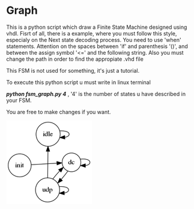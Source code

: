 # Graph 
This is a python script which draw a Finite State Machine designed using vhdl.
Fisrt of all, there is a example, where you must follow this style, especialy on the 
Next state decoding process. 
You need to use 'when' statements.
Attention on the spaces between 'if' and parenthesis '()', and between the assign symbol '<=' and the following string.
Also you must change the path in order to find the appropiate .vhd file

This FSM is not used for something, it's just a tutorial.

To execute this python script u must write in linux terminal

***python fsm_graph.py 4***	, '4' is the number of states u have described in your FSM.

You are free to make changes if you want.




![](fsm.gv.png  "FSM Graph using graphviz library")
